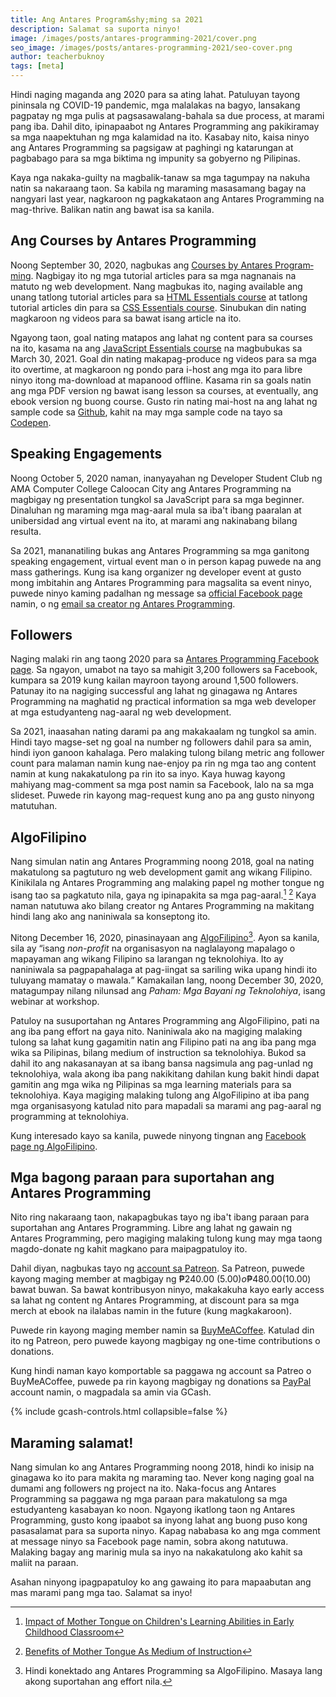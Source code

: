 ```yaml
---
title: Ang Antares Program&shy;ming sa 2021
description: Salamat sa suporta ninyo!
image: /images/posts/antares-programming-2021/cover.png
seo_image: /images/posts/antares-programming-2021/seo-cover.png
author: teacherbuknoy
tags: [meta]
---
```


Hindi naging maganda ang 2020 para sa ating lahat. Patuluyan tayong pininsala ng COVID-19 pandemic, mga malalakas na bagyo, lansakang pagpatay ng mga pulis at pagsasawalang-bahala sa due process, at marami pang iba. Dahil dito, ipinapaabot ng Antares Programming ang pakikiramay sa mga naapektuhan ng mga kalamidad na ito. Kasabay nito, kaisa ninyo ang Antares Programming sa pagsigaw at paghingi ng katarungan at pagbabago para sa mga biktima ng impunity sa gobyerno ng Pilipinas.

Kaya nga nakaka-guilty na magbalik-tanaw sa mga tagumpay na nakuha natin sa nakaraang taon. Sa kabila ng maraming masasamang bagay na nangyari last year, nagkaroon ng pagkakataon ang Antares Programming na mag-thrive. Balikan natin ang bawat isa sa kanila.

## Ang Courses by Antares Program&shy;ming
Noong <time datetime="2020-09-30">September 30, 2020</time>, nagbukas ang [Courses by Antares Program&shy;ming](/courses/). Nagbigay ito ng mga tutorial articles para sa mga nagnanais na matuto ng web develop&shy;ment. Nang magbukas ito, naging available ang unang tatlong tutorial articles para sa [HTML Essentials course](/courses/html-essentials) at tatlong tutorial articles din para sa [CSS Essentials course](/courses/css-essentials/). Sinubukan din nating magkaroon ng videos para sa bawat isang article na ito.

Ngayong taon, goal nating matapos ang lahat ng content para sa courses na ito, kasama na ang [JavaScript Essentials course](/courses/js-essentials/) na magbubukas sa <time datetime="2021-03-30">March 30, 2021</time>. Goal din nating makapag-produce ng videos para sa mga ito overtime, at magkaroon ng pondo para i-host ang mga ito para libre ninyo itong ma-download at mapanood offline. Kasama rin sa goals natin ang mga PDF version ng bawat isang lesson sa courses, at eventually, ang ebook version ng buong course. Gusto rin nating mai-host na ang lahat ng sample code sa [Github](https://github.com/), kahit na may mga sample code na tayo sa [Codepen](https://codepen.io/).

## Speaking Engagements
Noong <time datetime="2020-10-05">October 5, 2020</time> naman, inanyayahan ng Developer Student Club ng AMA Computer College Caloocan City ang Antares Programming na magbigay ng presentation tungkol sa JavaScript para sa mga beginner. Dinaluhan ng maraming mga mag-aaral mula sa iba't ibang paaralan at unibersidad ang virtual event na ito, at marami ang nakinabang bilang resulta. 

Sa <time datetime="2021">2021</time>, mananatiling bukas ang Antares Programming sa mga ganitong speaking engagement, virtual event man o in person kapag puwede na ang mass gatherings. Kung isa kang organizer ng developer event at gusto mong imbitahin ang Antares Programming para magsalita sa event ninyo, puwede ninyo kaming padalhan ng message sa [official Facebook page](https://facebook.com/antaresprogramming) namin, o ng [email sa creator ng Antares Program&shy;ming](mailto:devFrancisRubio@gmail.com).

## Followers
Naging malaki rin ang taong 2020 para sa [Antares Program&shy;ming Facebook page](https://facebook.com/antaresprogramming). Sa ngayon, umabot na tayo sa mahigit 3,200 followers sa Facebook, kumpara sa 2019 kung kailan mayroon tayong around 1,500 followers. Patunay ito na nagiging successful ang lahat ng ginagawa ng Antares Programming na maghatid ng practical information sa mga web developer at mga estudyanteng nag-aaral ng web develop&shy;ment.

Sa 2021, inaasahan nating darami pa ang makakaalam ng tungkol sa amin. Hindi tayo magse-set ng goal na number ng followers dahil para sa amin, hindi iyon ganoon kahalaga. Pero malaking tulong bilang metric ang follower count para malaman namin kung nae-enjoy pa rin ng mga tao ang content namin at kung nakakatulong pa rin ito sa inyo. Kaya huwag kayong mahiyang mag-comment sa mga post namin sa Facebook, lalo na sa mga slideset. Puwede rin kayong mag-request kung ano pa ang gusto ninyong matutuhan.

## AlgoFilipino
Nang simulan natin ang Antares Programming noong 2018, goal na nating makatulong sa pagtuturo ng web develop&shy;ment gamit ang wikang Filipino. Kinikilala ng Antares Programming ang malaking papel ng mother tongue ng isang tao sa pagkatuto nila, gaya ng ipinapakita sa mga pag-aaral.[^1] [^2] Kaya naman natutuwa ako bilang creator ng Antares Programming na makitang hindi lang ako ang naniniwala sa konseptong ito.

Nitong <time datetime="2020-12-16">December 16, 2020</time>, pinasinayaan ang [AlgoFilipino](https://facebook.com/AlgoFilipino2020)[^3]. Ayon sa kanila, sila ay <q>isang <i lang="en">non-profit</i> na organisasyon na naglalayong mapalago o mapayaman ang wikang Filipino sa larangan ng teknolohiya. Ito ay naniniwala sa pagpapahalaga at pag-iingat sa sariling wika upang hindi ito tuluyang mamatay o mawala.</q> Kamakailan lang, noong <time datetime="2020-12-30">December 30, 2020</time>, matagumpay nilang nilunsad ang <i>Paham: Mga Bayani ng Teknolohiya</i>, isang webinar at workshop.

Patuloy na susuportahan ng Antares Programming ang AlgoFilipino, pati na ang iba pang effort na gaya nito. Naniniwala ako na magiging malaking tulong sa lahat kung gagamitin natin ang Filipino pati na ang iba pang mga wika sa Pilipinas, bilang medium of instruction sa teknolohiya. Bukod sa dahil ito ang nakasanayan at sa ibang bansa nagsimula ang pag-unlad ng teknolohiya, wala akong iba pang nakikitang dahilan kung bakit hindi dapat gamitin ang mga wika ng Pilipinas sa mga learning materials para sa teknolohiya. Kaya magiging malaking tulong ang AlgoFilipino at iba pang mga organisasyong katulad nito para mapadali sa marami ang pag-aaral ng programming at teknolohiya.

Kung interesado kayo sa kanila, puwede ninyong tingnan ang [Facebook page ng AlgoFilipino](https://facebook.com/AlgoFilipino2020).

## Mga bagong paraan para suportahan ang Antares Programming
Nito ring nakaraang taon, nakapagbukas tayo ng iba't ibang paraan para suportahan ang Antares Programming. Libre ang lahat ng gawain ng Antares Programming, pero magiging malaking tulong kung may mga taong magdo-donate ng kahit magkano para maipagpatuloy ito.

Dahil diyan, nagbukas tayo ng [account sa Patreon](https://patreon.com/antaresprogramming). Sa Patreon, puwede kayong maging member at magbigay ng ₱240.00 ($5.00) o ₱480.00 ($10.00) bawat buwan. Sa bawat kontribusyon ninyo, makakakuha kayo early access sa lahat ng content ng Antares Programming, at discount para sa mga merch at ebook na ilalabas namin in the future (kung magkakaroon).

Puwede rin kayong maging member namin sa [BuyMeACoffee](https://buymeacoffee.com/antaresphdev). Katulad din ito ng Patreon, pero puwede kayong magbigay ng one-time contributions o donations.

Kung hindi naman kayo komportable sa paggawa ng account sa Patreo o BuyMeACoffee, puwede pa rin kayong magbigay ng donations sa [PayPal](https://www.paypal.me/antaresprogramming) account namin, o magpadala sa amin via GCash.

{% include gcash-controls.html collapsible=false %}

## Maraming salamat!
Nang simulan ko ang Antares Programming noong 2018, hindi ko inisip na ginagawa ko ito para makita ng maraming tao. Never kong naging goal na dumami ang followers ng project na ito. Naka-focus ang Antares Programming sa paggawa ng mga paraan para makatulong sa mga estudyanteng kasabayan ko noon. Ngayong ikatlong taon ng Antares Programming, gusto kong ipaabot sa inyong lahat ang buong puso kong pasasalamat para sa suporta ninyo. Kapag nababasa ko ang mga comment at message ninyo sa Facebook page namin, sobra akong natutuwa. Malaking bagay ang marinig mula sa inyo na nakakatulong ako kahit sa maliit na paraan.

Asahan ninyong ipagpapatuloy ko ang gawaing ito para mapaabutan ang mas marami pang mga tao. Salamat sa inyo!

[^3]: Hindi konektado ang Antares Programming sa AlgoFilipino. Masaya lang akong suportahan ang effort nila.
[^1]: [Impact of Mother Tongue on Children's Learning Abilities in Early Childhood Classroom](https://www.sciencedirect.com/science/article/pii/S1877042816313647)
[^2]: [Benefits of Mother Tongue As Medium of Instruction](http://www.filipinohomeschooler.com/benefits-of-mother-tongue-as-medium-of-instruction/)